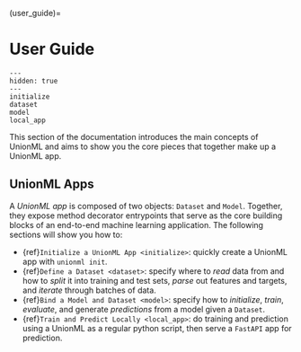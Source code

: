 (user_guide)=

# User Guide

```{toctree}
---
hidden: true
---
initialize
dataset
model
local_app
```

This section of the documentation introduces the main concepts of UnionML and aims to show you
the core pieces that together make up a UnionML app.

## UnionML Apps

A *UnionML app* is composed of two objects: `Dataset` and `Model`. Together,
they expose method decorator entrypoints that serve as the core building blocks of an end-to-end
machine learning application. The following sections will show you how to:

- {ref}`Initialize a UnionML App <initialize>`: quickly create a UnionML app with `unionml init`.
- {ref}`Define a Dataset <dataset>`: specify where to *read* data from and how to *split* it into training and test
  sets, *parse* out features and targets, and *iterate* through batches of data.
- {ref}`Bind a Model and Dataset <model>`: specify how to *initialize*, *train*, *evaluate*, and generate
  *predictions* from a model given a `Dataset`.
- {ref}`Train and Predict Locally <local_app>`: do training and prediction using a UnionML as a regular
  python script, then serve a `FastAPI` app for prediction.
